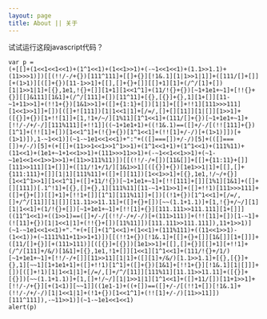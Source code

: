 ```yaml
---
layout: page
title: About || 关于
---
```

试试运行这段javascript代码？

	var p = 
	(+[[]+(1<<1<<1<<1)+(1^1<<1)+(1<<1>>1)+(-~1<<1<<1)+(1.1>>1.1)+(11>>>1)])[[(!!/-/+{})[111^111]+[[]+{}][!1&.1][1|1>>1|1]]+([111/[]+[]][+(1>1)][([]+{})[11-1>>1]+[[],[]+{}+[]][[]+1][1]+(/^/[1]+[])[1|1>>1|1]+[{},1e1,!{}+[]][1+1][1<<1^1]+(11/!{}+{})[~1+1e1+~1]+[!!{}+{}][[]&111][1&1]+(/^/[111]+[])[11^11]+[{},[{}]+{},1][1+[]][11-~1+11>>1]+(!!1+{})[1&1>>1]+([]+{1:1}+[])[1|1]+[[]+!!1][111>>>111][1<<1>>1]]+[])[([]+![111])[1|1<<1|1]+[/=/,[]+[][11]][1|[]][1>>1]+([{}]+{})[1+!![1]]+[1,!1+/~/][1%11][1^1<<1]+(111/[]+{})[~1+1e1+~1]+[!!/-/+/-/][111%111][+!!1]]((~1+1e1+1)+((!1&.1)==([]+/-/[(!![111]+{})[1^1]+(!![1]+[])[1<<1^1]+(!{}+{})[1^1<<1]+(!![1]+/-/)[+(1>1)]])[+(1>1)]),1-~1<<1)](~1-~1e1<<1<<1)+":"+(([]===[])+/-/)[5]+(([]===[])+/-/)[5]+(+[[]+(11>>1<<1>>1^1>>1)+(1^1<<1+1)+(1^1<<1)+(111%11)+(11<<1)+(1e1+~1+1<<1>>1)+(111>>>11>>1)+(-~1<<1<<1>>1)+(~1-~1e1<<1<<1>>1>>1)+(11>>111%11)])[[(!!/-/+[])[11&[]]+[[]+{11:11}+[]][111>>111][1+[]]]+([11/!1+/1/][1&1>>1][([{}]+{})[1e1>>1|1]+[[],[]+{111:111}+[]][1|1][111%11]+([]+[][11])[1<<1>>1]+[{},1e1,!/~/+{}][1<<1^1>>1][1<<1^1]+([]+11/!{})[~1+1e1+~1]+[!![111]+[]][1%1][1&1]+([]+[][111])[.1^!1]+[{},[]+{},1][111%11][11-~1+11>>1]+([]+!!1)[111>>>111]+([]+{}+[])[[]+1]+[!!1+[]][1^1][111%11]]+[])[(!1+{})[1^1<<1]+[/=/,[]+/^/[11]][1|[]][11.11>>11.11]+([]+{}+[])[~~(1.1+1.1)]+[1,!{}+/~/][1][1|1<<1]+(1/!{}+[])[~1+1e1+~1]+[!![1]+{}][111.111>>111.111][1+[]]]((11^1<<1)+((1>>1)==([]+/-/[(!!/-/+/-/)[+(111>111)]+(!![11]+[])[1-~1]+(![11]+{})[1|1<<1|1]+(!!{}+[])[11%11]])[111.111>>111.111]),11+1>>1)](~1-~1e1<<1<<1)+"."+(+[[]+(1^1<<1)+(1<<1)+(111%111)+((11<<1>>1)-(1<<1))+(~1111%11+11>>1+1)])[[(!!1+{})[!1&.1]+[[]+{}+[]][1&[]][1+[]]]+([11/[]+{}][+(111>111)][([{}]+[{}])[1e1>>1]+[[],[]+{}][[]+1][+!!1]+(/^/[111]+/&/)[1&1]+[{},1e1,!1+[]][1<<1][1^1<<1]+(111/!{}+/1/)[~1+1e1+~1]+[!!/-/+[]][11>>11][1|1]+([][1]+/&/)[1.1>>1.1]+[{},[{}]+{},1][~~1][1+1e1+1]+([]+!!1)[1^1]+([]+{})[1&1]+[!!1+{}][!1&.1][1|[]]]+[])[([]+!1)[1|1<<1|1]+[/=/,[]+/^/[11]][111%11][11.11>>11.11]+([{}]+[{}])[~~(1.1+1.1)]+[1,[]+!/~/][1|1>>1|1][1^1<<1]+([]+11/[])[11+1>>1]+[!!/-/+{}][+(1<1)][~~1]]((1e1-1)+((+[])==([]+/-/[(!!1+[])[!1&.1]+(!!/-/+/-/)[1|1<<1|1]+(!1+{})[1<<1^1]+(!![1]+/-/)[11>>11]])[111^111]),-~11>>1)](~1-~1e1<<1<<1)
	alert(p)

[1]:http://perichr.org

